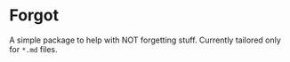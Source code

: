 # Forgot

A simple package to help with NOT forgetting stuff. Currently tailored only for `*.md` files.
